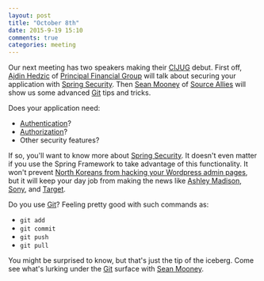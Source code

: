 ```yaml
---
layout: post
title: "October 8th"
date: 2015-9-19 15:10
comments: true
categories: meeting
---
```

Our next meeting has two speakers making their [CIJUG] debut. First off, [Ajdin Hedzic][ajdin] of [Principal Financial Group][Principal] will talk about securing your application with [Spring Security]. Then [Sean Mooney] of [Source Allies] will show us some advanced [Git] tips and tricks.

Does your application need:

* [Authentication]?
* [Authorization]?
* Other security features?

If so, you'll want to know more about [Spring Security]. It doesn't even matter if you use the Spring Framework to take advantage of this functionality. It won't prevent [North Koreans from hacking your Wordpress admin pages][koreans], but it will keep your day job from making the news like [Ashley Madison], [Sony], and [Target].

Do you use [Git]? Feeling pretty good with such commands as:

* `git add`
* `git commit`
* `git push`
* `git pull`

You might be surprised to know, but that's just the tip of the iceberg. Come see what's lurking under the [Git] surface with [Sean Mooney].

[ajdin]: https://twitter.com/ajdinhedzic
[CIJUG]: https://www.acronymfinder.com/Central-Iowa-Java-Users-Group-(CIJUG).html
[Git]: http://git-scm.com/
[Sean Mooney]: http://git-scm.com/
[Target]: http://www.washingtonpost.com/business/economy/target-says-70-million-customers-were-hit-by-dec-data-breach-more-than-first-reported/2014/01/10/0ada1026-79fe-11e3-8963-b4b654bcc9b2_story.html
[Sony]: https://www.washingtonpost.com/news/the-switch/wp/2014/12/18/the-sony-pictures-hack-explained/
[Sean Mooney]: https://www.linkedin.com/pub/sean-mooney/28/201/1b7
[Source Allies]: http://www.sourceallies.com/
[Principal]: https://www.principal.com/
[Authentication]: https://en.wikipedia.org/wiki/Authentication
[Authorization]: https://en.wikipedia.org/wiki/Authorization_(computer_access_control)
[Spring Security]: http://projects.spring.io/spring-security/
[Ashley Madison]: http://www.eonline.com/news/690845/this-ashley-madison-madness-shows-no-signs-of-slowing-down-everything-you-need-to-know-about-the-hacking-scandal
[koreans]: http://www.nevillehobson.com/2013/04/17/how-to-secure-your-wordpress-site-against-hacker-attacks/
